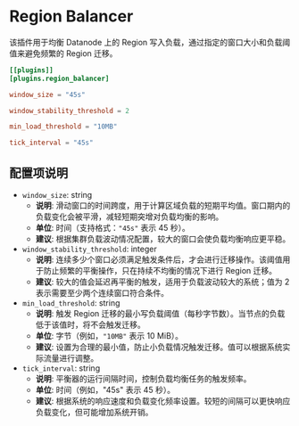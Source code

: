 # Region Balancer

该插件用于均衡 Datanode 上的 Region 写入负载，通过指定的窗口大小和负载阈值来避免频繁的 Region 迁移。

```toml
[[plugins]]
[plugins.region_balancer]

window_size = "45s"

window_stability_threshold = 2

min_load_threshold = "10MB"

tick_interval = "45s"
```

## 配置项说明

- `window_size`: string
  - **说明**: 滑动窗口的时间跨度，用于计算区域负载的短期平均值。窗口期内的负载变化会被平滑，减轻短期突增对负载均衡的影响。
  - **单位**: 时间（支持格式：`"45s"` 表示 45 秒）。
  - **建议**: 根据集群负载波动情况配置，较大的窗口会使负载均衡响应更平稳。
- `window_stability_threshold`: integer
  - **说明**: 连续多少个窗口必须满足触发条件后，才会进行迁移操作。该阈值用于防止频繁的平衡操作，只在持续不均衡的情况下进行 Region 迁移。
  - **建议**: 较大的值会延迟再平衡的触发，适用于负载波动较大的系统；值为 2 表示需要至少两个连续窗口符合条件。
- `min_load_threshold`: string
  - **说明**: 触发 Region 迁移的最小写负载阈值（每秒字节数）。当节点的负载低于该值时，将不会触发迁移。
  - **单位**: 字节（例如，`"10MB"` 表示 10 MiB）。
  - **建议**: 设置为合理的最小值，防止小负载情况触发迁移。值可以根据系统实际流量进行调整。
- `tick_interval`: string
  - **说明**: 平衡器的运行间隔时间，控制负载均衡任务的触发频率。
  - **单位**: 时间（例如，"45s" 表示 45 秒）。
  - **建议**: 根据系统的响应速度和负载变化频率设置。较短的间隔可以更快响应负载变化，但可能增加系统开销。

